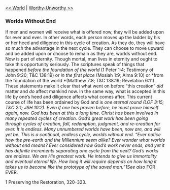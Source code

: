 [<< World](World)  |  [Worthy-Unworthy >>](Worthy-Unworthy)

### Worlds Without End
If men and women will receive what is offered now, they will be added upon for ever and ever. In other words, each person moves up the ladder by his or her heed and diligence in this cycle of creation. As they do, they will have so much the advantage in the next cycle. They can choose to move upward and be added upon or choose to remain as they are, worlds without end. Now is part of eternity. Though mortal, man lives in eternity and ought to take this opportunity seriously. The scriptures speak of things that happened *before the foundation of the world* (1 Peter 1:4; Testimony of John 9:20; T&C 138:19) or *in the first place* (Mosiah 1:9; Alma 9:10) or *from the foundation of the world *(Matthew 7:8; T&C 138:19; Revelation 6:11). These statements make it clear that what went on before “this creation” *did* matter and *do* affect mankind now. In the same way, what is accepted in this life by one’s heed and diligence affects what comes after. This current course of life has been ordained by God and is *one eternal round *(LOF 3:15; T&C 2:1; JSH 10:2). Even if one has proven before, he must prove himself again, now. God has been at this a long time. Christ has been involved in many repeated cycles of creation. God’s great work has been going through cycles of creation, fall, redemption, judgment, and re-creation for ever. It is endless. Many unnumbered worlds have been, now are, and will yet be. This is a continual, endless cycle, worlds without end. “Ever notice how the pre-earth and the Millennium seem alike? Ever wonder what *worlds without end* means? Ever considered how God’s work *never ends*, and yet it has definite increments separating one cycle from the next? God’s works are endless. We are His greatest work. He intends to give us immortality and eventual eternal life. How long it will require depends on how long it takes us to become like the prototype of the saved man.”1*See also* FOR EVER.



1 Preserving the Restoration, 320–323.